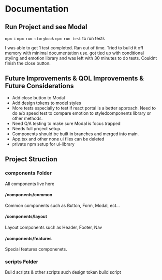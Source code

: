 # Documentation

## Run Project and see Modal
```npm i```
```npm run storybook```
```npm run test``` to run tests

I was able to get 1 test completed. Ran out of time. Tried to build it off memory with minimal documentation use. got tied up with conditional styling and emotion library and was left with 30 minutes to do tests. Couldnt finish the close button.

## Future Improvements & QOL Improvements & Future Considerations
- Add close button to Modal
- Add design tokens to model styles
- More tests especially to test if react portal is a better approach. Need to do a/b speed test to compare emotion to styledcomponents library or other methods. 
- Need Q/A testing to make sure Modal is focus trapped
- Needs full project setup.
- Components should be built in branches and merged into main.
- App.tsx and other none ui files can be deleted
- private npm setup for ui-library

## Project Struction
### components Folder
All components live here

#### /components/common
Common components such as Button, Form, Modal, ect...

#### /components/layout
Layout components such as Header, Footer, Nav

#### /components/features
Special features componenets.

### scripts Folder
Build scripts & other scripts
such design token build script



<!-- 

# React + TypeScript + Vite

This template provides a minimal setup to get React working in Vite with HMR and some ESLint rules.

Currently, two official plugins are available:

- [@vitejs/plugin-react](https://github.com/vitejs/vite-plugin-react/blob/main/packages/plugin-react) uses [Babel](https://babeljs.io/) for Fast Refresh
- [@vitejs/plugin-react-swc](https://github.com/vitejs/vite-plugin-react/blob/main/packages/plugin-react-swc) uses [SWC](https://swc.rs/) for Fast Refresh

## Expanding the ESLint configuration

If you are developing a production application, we recommend updating the configuration to enable type-aware lint rules:

```js
export default tseslint.config({
  extends: [
    // Remove ...tseslint.configs.recommended and replace with this
    ...tseslint.configs.recommendedTypeChecked,
    // Alternatively, use this for stricter rules
    ...tseslint.configs.strictTypeChecked,
    // Optionally, add this for stylistic rules
    ...tseslint.configs.stylisticTypeChecked,
  ],
  languageOptions: {
    // other options...
    parserOptions: {
      project: ['./tsconfig.node.json', './tsconfig.app.json'],
      tsconfigRootDir: import.meta.dirname,
    },
  },
})
```

You can also install [eslint-plugin-react-x](https://github.com/Rel1cx/eslint-react/tree/main/packages/plugins/eslint-plugin-react-x) and [eslint-plugin-react-dom](https://github.com/Rel1cx/eslint-react/tree/main/packages/plugins/eslint-plugin-react-dom) for React-specific lint rules:

```js
// eslint.config.js
import reactX from 'eslint-plugin-react-x'
import reactDom from 'eslint-plugin-react-dom'

export default tseslint.config({
  plugins: {
    // Add the react-x and react-dom plugins
    'react-x': reactX,
    'react-dom': reactDom,
  },
  rules: {
    // other rules...
    // Enable its recommended typescript rules
    ...reactX.configs['recommended-typescript'].rules,
    ...reactDom.configs.recommended.rules,
  },
})
``` -->
